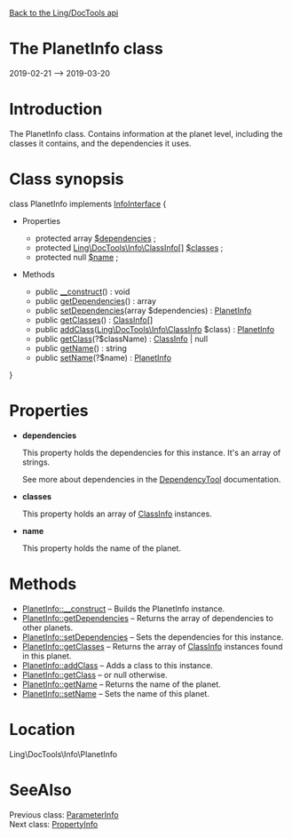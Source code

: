 [Back to the Ling/DocTools api](https://github.com/lingtalfi/DocTools/blob/master/doc/api/Ling/DocTools.md)



The PlanetInfo class
================
2019-02-21 --> 2019-03-20






Introduction
============

The PlanetInfo class.
Contains information at the planet level, including the classes it contains, and the dependencies it uses.



Class synopsis
==============


class <span class="pl-k">PlanetInfo</span> implements [InfoInterface](https://github.com/lingtalfi/DocTools/blob/master/doc/api/Ling/DocTools/Info/InfoInterface.md) {

- Properties
    - protected array [$dependencies](#property-dependencies) ;
    - protected [Ling\DocTools\Info\ClassInfo[]](https://github.com/lingtalfi/DocTools/blob/master/doc/api/Ling/DocTools/Info/ClassInfo.md) [$classes](#property-classes) ;
    - protected null [$name](#property-name) ;

- Methods
    - public [__construct](https://github.com/lingtalfi/DocTools/blob/master/doc/api/Ling/DocTools/Info/PlanetInfo/__construct.md)() : void
    - public [getDependencies](https://github.com/lingtalfi/DocTools/blob/master/doc/api/Ling/DocTools/Info/PlanetInfo/getDependencies.md)() : array
    - public [setDependencies](https://github.com/lingtalfi/DocTools/blob/master/doc/api/Ling/DocTools/Info/PlanetInfo/setDependencies.md)(array $dependencies) : [PlanetInfo](https://github.com/lingtalfi/DocTools/blob/master/doc/api/Ling/DocTools/Info/PlanetInfo.md)
    - public [getClasses](https://github.com/lingtalfi/DocTools/blob/master/doc/api/Ling/DocTools/Info/PlanetInfo/getClasses.md)() : [ClassInfo[]](https://github.com/lingtalfi/DocTools/blob/master/doc/api/Ling/DocTools/Info/ClassInfo.md)
    - public [addClass](https://github.com/lingtalfi/DocTools/blob/master/doc/api/Ling/DocTools/Info/PlanetInfo/addClass.md)([Ling\DocTools\Info\ClassInfo](https://github.com/lingtalfi/DocTools/blob/master/doc/api/Ling/DocTools/Info/ClassInfo.md) $class) : [PlanetInfo](https://github.com/lingtalfi/DocTools/blob/master/doc/api/Ling/DocTools/Info/PlanetInfo.md)
    - public [getClass](https://github.com/lingtalfi/DocTools/blob/master/doc/api/Ling/DocTools/Info/PlanetInfo/getClass.md)(?$className) : [ClassInfo](https://github.com/lingtalfi/DocTools/blob/master/doc/api/Ling/DocTools/Info/ClassInfo.md) | null
    - public [getName](https://github.com/lingtalfi/DocTools/blob/master/doc/api/Ling/DocTools/Info/PlanetInfo/getName.md)() : string
    - public [setName](https://github.com/lingtalfi/DocTools/blob/master/doc/api/Ling/DocTools/Info/PlanetInfo/setName.md)(?$name) : [PlanetInfo](https://github.com/lingtalfi/DocTools/blob/master/doc/api/Ling/DocTools/Info/PlanetInfo.md)

}




Properties
=============

- <span id="property-dependencies"><b>dependencies</b></span>

    This property holds the dependencies for this instance.
    It's an array of strings.
    
    See more about dependencies in the [DependencyTool](https://github.com/lingtalfi/UniverseTools/blob/master/doc/DependencyTool.md#getdependencylist) documentation.
    
    

- <span id="property-classes"><b>classes</b></span>

    This property holds an array of [ClassInfo](https://github.com/lingtalfi/DocTools/blob/master/doc/api/Ling/DocTools/Info/ClassInfo.md) instances.
    
    

- <span id="property-name"><b>name</b></span>

    This property holds the name of the planet.
    
    



Methods
==============

- [PlanetInfo::__construct](https://github.com/lingtalfi/DocTools/blob/master/doc/api/Ling/DocTools/Info/PlanetInfo/__construct.md) &ndash; Builds the PlanetInfo instance.
- [PlanetInfo::getDependencies](https://github.com/lingtalfi/DocTools/blob/master/doc/api/Ling/DocTools/Info/PlanetInfo/getDependencies.md) &ndash; Returns the array of dependencies to other planets.
- [PlanetInfo::setDependencies](https://github.com/lingtalfi/DocTools/blob/master/doc/api/Ling/DocTools/Info/PlanetInfo/setDependencies.md) &ndash; Sets the dependencies for this instance.
- [PlanetInfo::getClasses](https://github.com/lingtalfi/DocTools/blob/master/doc/api/Ling/DocTools/Info/PlanetInfo/getClasses.md) &ndash; Returns the array of [ClassInfo](https://github.com/lingtalfi/DocTools/blob/master/doc/api/Ling/DocTools/Info/ClassInfo.md) instances found in this planet.
- [PlanetInfo::addClass](https://github.com/lingtalfi/DocTools/blob/master/doc/api/Ling/DocTools/Info/PlanetInfo/addClass.md) &ndash; Adds a class to this instance.
- [PlanetInfo::getClass](https://github.com/lingtalfi/DocTools/blob/master/doc/api/Ling/DocTools/Info/PlanetInfo/getClass.md) &ndash; or null otherwise.
- [PlanetInfo::getName](https://github.com/lingtalfi/DocTools/blob/master/doc/api/Ling/DocTools/Info/PlanetInfo/getName.md) &ndash; Returns the name of the planet.
- [PlanetInfo::setName](https://github.com/lingtalfi/DocTools/blob/master/doc/api/Ling/DocTools/Info/PlanetInfo/setName.md) &ndash; Sets the name of this planet.





Location
=============
Ling\DocTools\Info\PlanetInfo


SeeAlso
==============
Previous class: [ParameterInfo](https://github.com/lingtalfi/DocTools/blob/master/doc/api/Ling/DocTools/Info/ParameterInfo.md)<br>Next class: [PropertyInfo](https://github.com/lingtalfi/DocTools/blob/master/doc/api/Ling/DocTools/Info/PropertyInfo.md)<br>
